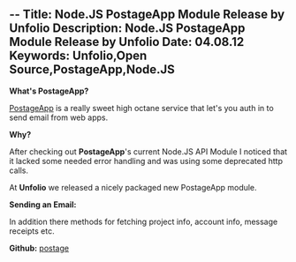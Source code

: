 --
Title: Node.JS PostageApp Module Release by Unfolio
Description: Node.JS PostageApp Module Release by Unfolio
Date: 04.08.12
Keywords: Unfolio,Open Source,PostageApp,Node.JS
--

**What's PostageApp?**

[PostageApp](http://postageapp.com/) is a really sweet high octane service that let's you auth in to send email from web apps.

**Why?**

After checking out **PostageApp**'s current Node.JS API Module I noticed that it lacked some needed error handling and was using some deprecated http calls.

At **Unfolio** we released a nicely packaged new PostageApp module.

**Sending an Email:**

<script src="https://gist.github.com/2785481.js?file=postage.js"></script>

In addition there methods for fetching project info, account info, message receipts etc.

**Github:** [postage](http://github.com/kevbook/postage)

